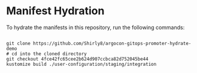 
# Manifest Hydration

To hydrate the manifests in this repository, run the following commands:

```shell

git clone https://github.com/Shirly8/argocon-gitops-promoter-hydrate-demo
# cd into the cloned directory
git checkout 4fce42fc65cee2b624d907ccbca82d752045be44
kustomize build ./user-configuration/staging/integration
```